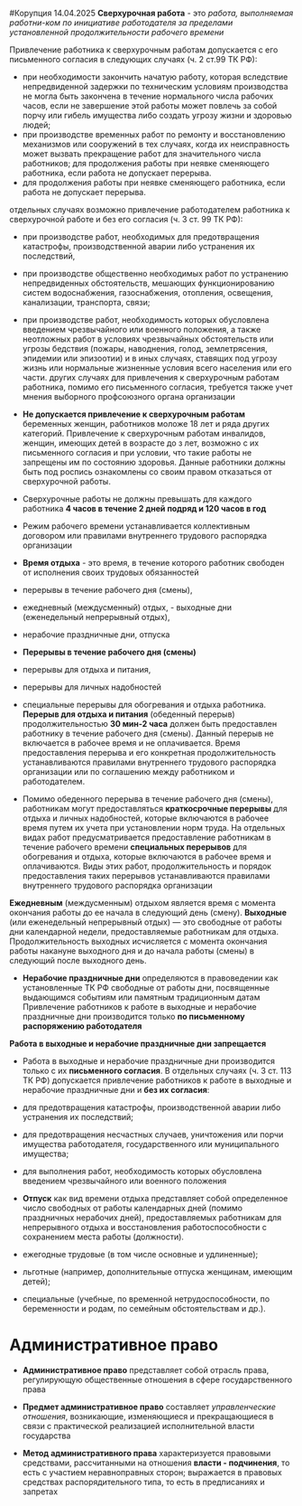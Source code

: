 #Корупция 
14.04.2025
**Сверхурочная работа** - это *работа, выполняемая работни-ком по инициативе работодателя за пределами установленной продолжительности рабочего времени*

Привлечение работника к сверхурочным работам допускается с его письменного согласия в следующих случаях (ч. 2 ст.99 ТК РФ):

- при необходимости закончить начатую работу, которая вследствие непредвиденной задержки по техническим условиям производства не могла быть закончена в течение нормального числа рабочих часов, если не завершение этой работы может повлечь за собой порчу или гибель имущества либо создать угрозу жизни и здоровью людей;
- при производстве временных работ по ремонту и восстановлению механизмов или сооружений в тех случаях, когда их неисправность может вызвать прекращение работ для значительного числа работников; для продолжения работы при неявке сменяющего работника, если работа не допускает перерыва.
- для продолжения работы при неявке сменяющего работника, если работа не допускает перерыва.

отдельных случаях возможно привлечение работодателем работника к сверхурочной работе и без его согласия (ч. 3 ст. 99 ТК РФ):

- при производстве работ, необходимых для предотвращения катастрофы, производственной аварии либо устранения их последствий,
- при производстве общественно необходимых работ по устранению непредвиденных обстоятельств, мешающих функционированию систем водоснабжения, газоснабжения, отопления, освещения, канализации, транспорта, связи;
- при производстве работ, необходимость которых обусловлена введением чрезвычайного или военного положения, а также неотложных работ в условиях чрезвычайных обстоятельств или угрозы бедствия (пожары, наводнения, голод, землетрясения, эпидемии или эпизоотии) и в иных случаях, ставящих под угрозу жизнь или нормальные жизненные условия всего населения или его части.
других случаях для привлечения к сверхурочным работам работника, помимо его письменного согласия, требуется также учет мнения выборного профсоюзного органа организации

- **Не допускается привлечение к сверхурочным работам** беременных женщин, работников моложе 18 лет и ряда других категорий. Привлечение к сверхурочным работам инвалидов, женщин, имеющих детей в возрасте до з лет, возможно с их письменного согласия и при условии, что такие работы не запрещены им по состоянию здоровья. Данные работники должны быть под роспись ознакомлены со своим правом отказаться от сверхурочной работы.
- Сверхурочные работы не должны превышать для каждого работника **4 часов в течение 2 дней подряд и 120 часов в год**

- Режим рабочего времени устанавливается коллективным договором или правилами внутреннего трудового распорядка организации

- **Время отдыха** - это время, в течение которого работник свободен от исполнения своих трудовых обязанностей
- перерывы в течение рабочего дня (смены),
- ежедневный (междусменный) отдых, - выходные дни (еженедельный непрерывный отдых),
- нерабочие праздничные дни, отпуска

- **Перерывы в течение рабочего дня (смены)**
- перерывы для отдыха и питания,
- перерывы для личных надобностей
- специальные перерывы для обогревания и отдыха работника.
**Перерыв для отдыха и питания** (обеденный перерыв) продолжительностью **30 мин-2 часа** должен быть предоставлен работнику в течение рабочего дня (смены). Данный перерыв не включается в рабочее время и не оплачивается. Время предоставления перерыва и его конкретная продолжительность устанавливаются правилами внутреннего трудового распорядка организации или по соглашению между работником и работодателем.

- Помимо обеденного перерыва в течение рабочего дня (смены), работникам могут предоставляться **краткосрочные перерывы** для отдыха и личных надобностей, которые включаются в рабочее время путем их учета при установлении норм труда. На отдельных видах работ предусматривается предоставление работникам в течение рабочего времени **специальных перерывов** для обогревания и отдыха, которые включаются в рабочее время и оплачиваются. Виды этих работ, продолжительность и порядок предоставления таких перерывов устанавливаются правилами внутреннего трудового распорядка организации

**Ежедневным** (междусменным) отдыхом является время с момента окончания работы до ее начала в следующий день (смену).
**Выходные** (или еженедельный непрерывный отдых) — это свободные от работы дни календарной недели, предоставляемые работникам для отдыха. Продолжительность выходных исчисляется с момента окончания работы накануне выходного дня и до начала работы (смены) в следующий после выходного день.

- **Нерабочие праздничные дни** определяются в правоведении как установленные ТК РФ свободные от работы дни, посвященные выдающимся событиям или памятным традиционным датам
Привлечение работников к работе в выходные и нерабочие праздничные дни производится только **по письменному распоряжению работодателя**

**Работа в выходные и нерабочие праздничные дни запрещается**
- Работа в выходные и нерабочие праздничные дни производится только с их **письменного согласия**. В отдельных случаях (ч. 3 ст. 113 ТК РФ) допускается привлечение работников к работе в выходные и нерабочие праздничные дни и **без их согласия**:
- для предотвращения катастрофы, производственной аварии либо устранения их последствий;
- для предотвращения несчастных случаев, уничтожения или порчи имущества работодателя, государственного или муниципального имущества;
- для выполнения работ, необходимость которых обусловлена введением чрезвычайного или военного положения

- **Отпуск** как вид времени отдыха представляет собой определенное число свободных от работы календарных дней (помимо праздничных нерабочих дней), предоставляемых работникам для непрерывного отдыха и восстановления работоспособности с сохранением места работы (должности).
- ежегодные трудовые (в том числе основные и удлиненные);
- льготные (например, дополнительные отпуска женщинам, имеющим детей);
- специальные (учебные, по временной нетрудоспособности, по беременности и родам, по семейным обстоятельствам и др.).

# Административное право
- **Административное право** представляет собой отрасль права, регулирующую общественные отношения в сфере государственного права
- **Предмет административное право** составляет *управленческие отношения*, возникающие, изменяющиеся и прекращающиеся в связи с практической реализацией исполнительной власти государства

- **Метод административного права** характеризуется правовыми средствами, рассчитанными на отношения **власти - подчинения**, то есть с участием неравноправных сторон; выражается в правовых средствах распорядительного типа, то есть в предписаниях и запретах


